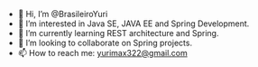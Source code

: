 - 👋 Hi, I’m @BrasileiroYuri
- 👀 I’m interested in Java SE, JAVA EE and Spring Development.
- 🌱 I’m currently learning REST architecture and Spring.
- 💞️ I’m looking to collaborate on Spring projects.
- 📫 How to reach me: yurimax322@gmail.com

<!---
BrasileiroYuri/BrasileiroYuri is a ✨ special ✨ repository because its `README.md` (this file) appears on your GitHub profile.
You can click the Preview link to take a look at your changes.
--->
